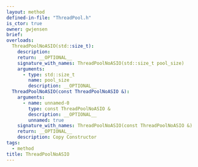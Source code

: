 ```yaml
---
layout: method
defined-in-file: "ThreadPool.h"
is_ctor: true
owner: gwjensen
brief:
overloads:
  ThreadPoolNoASIO(std::size_t):
    description:
    return: __OPTIONAL__
    signature_with_names: ThreadPoolNoASIO(std::size_t pool_size)
    arguments:
      - type: std::size_t
        name: pool_size
        description: __OPTIONAL__
  ThreadPoolNoASIO(const ThreadPoolNoASIO &):
    arguments:
      - name: unnamed-0
        type: const ThreadPoolNoASIO &
        description: __OPTIONAL__
        unnamed: true
    signature_with_names: ThreadPoolNoASIO(const ThreadPoolNoASIO &)
    return: __OPTIONAL__
    description: Copy Constructor
tags:
  - method
title: ThreadPoolNoASIO
---
```

